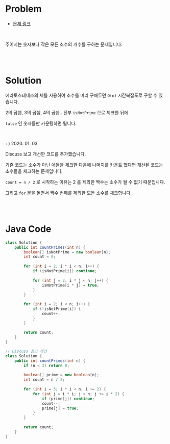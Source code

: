 # Problem

- [문제 링크](https://leetcode.com/problems/count-primes/)

<br>

주어지는 숫자보다 작은 모든 소수의 개수를 구하는 문제입니다.

<br><br>

# Solution

에라토스테네스의 체를 사용하여 소수를 미리 구해두면 `O(n)` 시간복잡도로 구할 수 있습니다.

2의 곱셉, 3의 곱셈, 4의 곱셉.. 전부 `isNotPrime` 으로 체크한 뒤에

`false` 인 숫자들만 카운팅하면 됩니다.

<br>

+) 2020. 01. 03

Discuss 보고 개선한 코드를 추가했습니다.

기존 코드는 소수가 아닌 애들을 체크한 다음에 나머지를 카운트 했다면 개선된 코드는 소수들을 체크하는 문제입니다.

`count = n / 2` 로 시작하는 이유는 2 를 제외한 짝수는 소수가 될 수 없기 때문입니다.

그리고 `for` 문을 돌면서 짝수 번째를 제외한 모든 소수를 체크합니다.

<br><br>

# Java Code

```java
class Solution {
    public int countPrimes(int n) {
        boolean[] isNotPrime = new boolean[n];
        int count = 0;
        
        for (int i = 2; i * i < n; i++) {
            if (isNotPrime[i]) continue;
            
            for (int j = 2; i * j < n; j++) {
                isNotPrime[i * j] = true;
            }
        }
        
        for (int i = 2; i < n; i++) {
            if (!isNotPrime[i]) {
                count++;
            }
        }
        
        return count;
    }
}

// Discuss 참고 개선
class Solution {
    public int countPrimes(int n) {
        if (n < 3) return 0;
        
        boolean[] prime = new boolean[n];
        int count = n / 2;
        
        for (int i = 3; i * i < n; i += 2) {
            for (int j = i * i; j < n; j += i * 2) {
                if (prime[j]) continue;
                count--;
                prime[j] = true;
            }
        }
        
        return count;
    }
}
```
